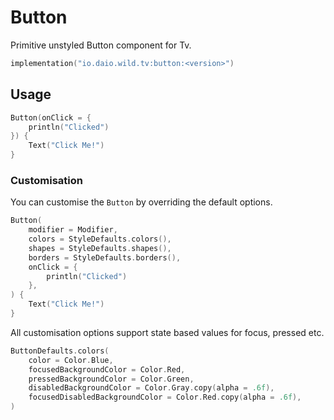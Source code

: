 # Button

Primitive unstyled Button component for Tv.

```kotlin
implementation("io.daio.wild.tv:button:<version>")
```

## Usage
```kotlin
Button(onClick = {
    println("Clicked")
}) {
    Text("Click Me!")
}

```

### Customisation

You can customise the `Button` by overriding the default options.

```kotlin
Button(
    modifier = Modifier,
    colors = StyleDefaults.colors(),
    shapes = StyleDefaults.shapes(),
    borders = StyleDefaults.borders(),
    onClick = {
        println("Clicked")
    },
) {
    Text("Click Me!")
}
```

All customisation options support state based values for focus, pressed etc.

```kotlin
ButtonDefaults.colors(
    color = Color.Blue,
    focusedBackgroundColor = Color.Red,
    pressedBackgroundColor = Color.Green,
    disabledBackgroundColor = Color.Gray.copy(alpha = .6f),
    focusedDisabledBackgroundColor = Color.Red.copy(alpha = .6f),
)
```
